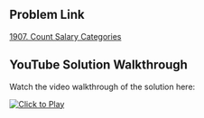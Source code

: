 ## Problem Link
[1907. Count Salary Categories](https://leetcode.com/problems/count-salary-categories/)


## YouTube Solution Walkthrough

Watch the video walkthrough of the solution here:

[![Click to Play](https://img.youtube.com/vi/Ijs-PjOwyHs/hqdefault.jpg)](https://www.youtube.com/watch?v=Ijs-PjOwyHs)


